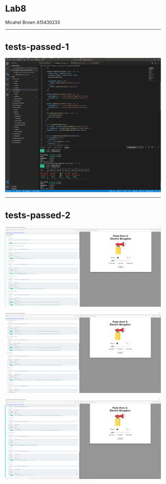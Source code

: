 # Lab8

Micahel Brown
A15430233


---------

# tests-passed-1

![](./tests_passed/tests-passed-1.PNG)

---------

# tests-passed-2

![](./tests_passed/tests-passed-2-1.PNG)

![](./tests_passed/tests-passed-2-2.PNG)

![](./tests_passed/tests-passed-2-3.PNG)
